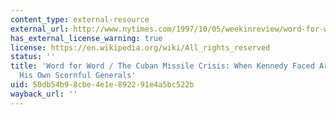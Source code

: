 ```yaml
---
content_type: external-resource
external_url: http://www.nytimes.com/1997/10/05/weekinreview/word-for-word-cuban-missile-crisis-when-kennedy-faced-armageddon-his-own.html
has_external_license_warning: true
license: https://en.wikipedia.org/wiki/All_rights_reserved
status: ''
title: 'Word for Word / The Cuban Missile Crisis: When Kennedy Faced Armageddon, and
  His Own Scornful Generals'
uid: 50db54b9-8cbe-4e1e-8922-91e4a5bc522b
wayback_url: ''
---
```

